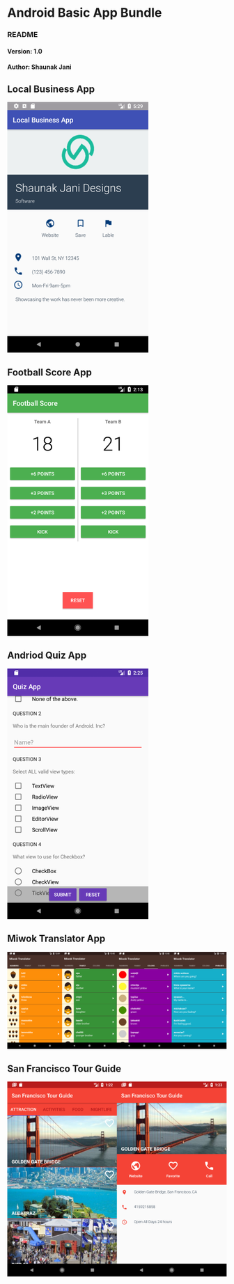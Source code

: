 # Android Basic App Bundle
### README
#### Version: 1.0
#### Author: Shaunak Jani

## Local Business App
![Local Business App][Local-Business-app]

[Local-Business-app]: ./LocalBusinessApp/media/app_screenshot.png

## Football Score App
![Football Score App][Football-Score-app]

[Football-Score-app]: ./FootballScore/media/app_screenshot.png

## Andriod Quiz App
![Andriod Quiz App][Andriod-Quiz-app]

[Andriod-Quiz-app]: ./QuizApp/media/app_screenshot.png

## Miwok Translator App
![Miwok Translator App][Miwok-Translator-app]

[Miwok-Translator-app]: ./Miwok_translator/media/app_screenshot.png

## San Francisco Tour Guide
![San Francisco Tour Guide App][SF-TourGuide-app]

[SF-TourGuide-app]: ./SanFranciscoTourGuide/media/app_screenshot.png